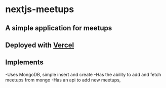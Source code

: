 # nextjs-meetups

## A simple application for meetups

## Deployed with [Vercel]()

## Implements

-Uses MongoDB, simple insert and create
-Has the ability to add and fetch meetups from mongo
-Has an api to add new meetups,
